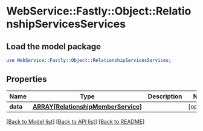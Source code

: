 # WebService::Fastly::Object::RelationshipServicesServices

## Load the model package
```perl
use WebService::Fastly::Object::RelationshipServicesServices;
```

## Properties
Name | Type | Description | Notes
------------ | ------------- | ------------- | -------------
**data** | [**ARRAY[RelationshipMemberService]**](RelationshipMemberService.md) |  | [optional] 

[[Back to Model list]](../README.md#documentation-for-models) [[Back to API list]](../README.md#documentation-for-api-endpoints) [[Back to README]](../README.md)



